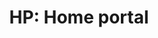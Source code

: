 ---
layout: term
title: 'HP: Home portal'
name: hp
description: "Portail maison ou canapé, portail qu’un joueur peut utiliser depuis chez lui."
---